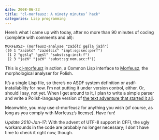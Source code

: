 ```yaml
---
date: 2008-06-23
title: "cl-morfeusz: A ninety minutes’ hack"
categories: Lisp programming
---
```


Here’s what I came up with today, after no more than 90 minutes of coding (complete with comments and all):

```nohighlight
MORFEUSZ> (morfeusz-analyse "zażółć gęślą jaźń")
((0 1 "zażółć" "zażółcić" "impt:sg:sec:perf")
 (1 2 "gęślą" "gęśl" "subst:sg:inst:f")
 (2 3 "jaźń" "jaźń" "subst:sg:nom.acc:f"))
```

This is [cl-morfeusz][1] in action, a Common Lisp interface to [Morfeusz][2], the morphological analyser for Polish.

It’s a single Lisp file, so there’s no ASDF system definition or asdf-installability for now. I’m not putting it under version control, either. Or, should I say, not yet. When I get around to it, I plan to write a simple parser and write a Polish-language version of [the text adventure that started it all][3].

Meanwhile, you may use cl-morfeusz for anything you wish (of course, as long as you comply with Morfeusz’s license). Have fun!

_Update 2010-Jan-17_: With the advent of UTF-8 support in CFFI, the ugly workarounds in the code are probably no longer necessary; I don’t have time to check it right now, though.

 [1]: http://danieljanus.pl/code/morfeusz.lisp
 [2]: http://nlp.ipipan.waw.pl/~wolinski/morfeusz/
 [3]: http://en.wikipedia.org/wiki/Colossal_Cave_Adventure
